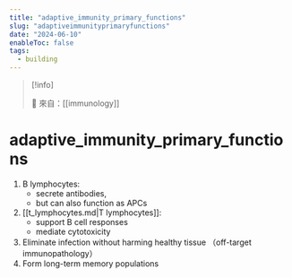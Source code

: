 ```yaml
---
title: "adaptive_immunity_primary_functions"
slug: "adaptiveimmunityprimaryfunctions"
date: "2024-06-10"
enableToc: false
tags:
  - building
---
```


> [!info]
>
> 🌱 來自：[[immunology]]

# adaptive_immunity_primary_functions

1. B lymphocytes:
   - secrete antibodies,
   - but can also function as APCs
2. [[t_lymphocytes.md|T lymphocytes]]:
   - support B cell responses
   - mediate cytotoxicity
3. Eliminate infection without harming healthy tissue （off-target immunopathology）
4. Form long-term memory populations
